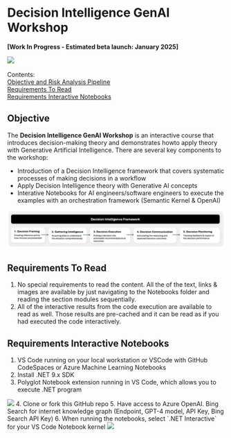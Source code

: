 # Decision Intelligence GenAI Workshop

**[Work In Progress - Estimated beta launch: January 2025]**

<img width ="600px" src="https://raw.githubusercontent.com/bartczernicki/DecisionIntelligence.GenAI.Workshop/main/Images/DdecisionIntelligence2.png">
<br/>  

Contents:  
[Objective and Risk Analysis Pipeline](#Objective)  
[Requirements To Read](#Requirements-To-Read)  
[Requirements Interactive Notebooks](#Requirements-Interactive-Notebooks)  

## Objective 

The **Decision Intelligence GenAI Workshop** is an interactive course that introduces decision-making theory and demonstrates howto apply theory with Generative Artificial Intelligence. There are several key components to the workshop:  
* Introduction of a Decision Intelligence framework that covers systematic processes of making decisions in a workflow 
* Apply Decision Intelligence theory with Generative AI concepts 
* Interative Notebooks for AI engineers/software engineers to execute the examples with an orchestration framework (Semantic Kernel & OpenAI)  

<img width ="750px" src="https://raw.githubusercontent.com/bartczernicki/DecisionIntelligence.GenAI.Workshop/main/Images/DecisionIntelligenceFramework.png">
<br/>  

## Requirements To Read 

1. No special requirements to read the content. All the of the text, links & images are available by just navigating to the Notebooks folder and reading the section modules sequentially.   
2. All of the interactive results from the code execution are available to read as well. Those results are pre-cached and it can be read as if you had executed the code interactively.  

## Requirements Interactive Notebooks

1. VS Code running on your local workstation or VSCode with GitHub CodeSpaces or Azure Machine Learning Notebooks  
2. Install .NET 9.x SDK  
3. Polyglot Notebook extension running in VS Code, which allows you to execute .NET program  
<img width ="600px" src="https://user-images.githubusercontent.com/547415/224161370-1c628967-ae0e-42b2-9c64-e3c1d7756f0b.png">  
4. Clone or fork this GitHub repo  
5. Have access to Azure OpenAI. Bing Search for internet knowledge graph (Endpoint, GPT-4 model, API Key, Bing Search API Key)  
6. When running the notebooks, select `.NET Interactive` for your VS Code Notebook kernel  
<img width ="600px" src="https://user-images.githubusercontent.com/19276747/222540791-a054da73-a111-454f-9e93-251d620a0c2d.png">  
